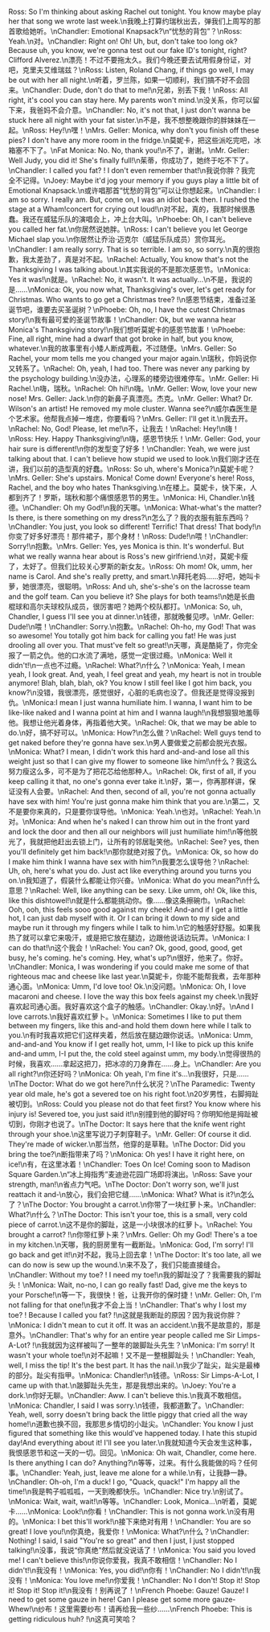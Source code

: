 Ross: So I'm thinking about asking Rachel out tonight. You know maybe play her that song we wrote last week.\n我晚上打算约瑞秋出去，弹我们上周写的那首歌给她听。\nChandler: Emotional Knapsack?\n“忧愁的背包”？\nRoss: Yeah.\n对。\nChandler: Right on! Oh! Uh, but, don't take too long ok? Because uh, you know, we're gonna test out our fake ID's tonight, right? Clifford Alverez.\n漂亮！不过不要拖太久。我们今晚还要去试用假身份证，对吧，克里夫艾维瑞兹？\nRoss: Listen, Roland Chang, if things go well, I may be out with her all night.\n听着，罗兰陈，如果一切顺利，我们搞不好不会回来。\nChandler: Dude, don't do that to me!\n兄弟，别丢下我！\nRoss: All right, it's cool you can stay here. My parents won't mind.\n没关系，你可以留下来，我爸妈不会介意。\nChandler: No, it's not that, I just don't wanna be stuck here all night with your fat sister.\n不是，我不想整晚跟你的胖妹妹在一起。\nRoss: Hey!\n嘿！\nMrs. Geller: Monica, why don't you finish off these pies? I don't have any more room in the fridge.\n莫妮卡，把这些派吃完吧，冰箱塞不下了。\nFat Monica: No. No, thank you!\n不了，谢谢。\nMr. Geller: Well Judy, you did it! She's finally full!\n茱蒂，你成功了，她终于吃不下了。\nChandler: I called you fat? ! I don't even remember that!\n我说你胖？我完全不记得。\nJoey: Maybe it'd jog your memory if you guys play a little bit of Emotional Knapsack.\n或许唱那首“忧愁的背包”可以让你想起来。\nChandler: I am so sorry. I really am. But, come on, I was an idiot back then. I rushed the stage at a Wham!concert for crying out loud!\n对不起，真的，我那时候很愚蠢。我还在威猛乐队的演唱会上，冲上台大叫。\nPhoebe: Oh, I can't believe you called her fat.\n你居然说她胖。\nRoss: I can't believe you let George Michael slap you.\n你居然让乔治·迈克尔（威猛乐队成员）赏你耳光。\nChandler: I am really sorry. That is so terrible. I am so, so sorry.\n真的很抱歉，我太差劲了，真是对不起。\nRachel: Actually, You know that's not the Thanksgiving I was talking about.\n其实我说的不是那次感恩节。\nMonica: Yes it was!\n就是。\nRachel: No, it wasn't. It was actually...\n不是，我说的是……\nMonica: Ok, you now what, Thanksgiving's over, let's get ready for Christmas. Who wants to go get a Christmas tree? !\n感恩节结束，准备过圣诞节吧，谁要去买圣诞树？\nPhoebe: Oh, no, I have the cutest Christmas story!\n我有最可爱的圣诞节故事！\nChandler: Ok, but we wanna hear Monica's Thanksgiving story!\n我们想听莫妮卡的感恩节故事！\nPhoebe: Fine, all right, mine had a dwarf that got broke in half, but you know, whatever.\n我的故事里有小矮人断成两截，不过随便。\nMrs. Geller: So Rachel, your mom tells me you changed your major again.\n瑞秋，你妈说你又转系了。\nRachel: Oh, yeah, I had too. There was never any parking by the psychology building.\n没办法，心理系的楼旁边很难停车。\nMr. Geller: Hi Rachel.\n嗨，瑞秋。\nRachel: Oh hi!\n嗨。\nMr. Geller: Wow, love your new nose! Mrs. Geller: Jack.\n你的新鼻子真漂亮。杰克。\nMr. Geller: What? Dr. Wilson's an artist! He removed my mole cluster. Wanna see?\n威尔森医生是个艺术家。他帮我点掉一堆痣，你要看吗？\nMrs. Geller: I'll get it.\n我去开。\nRachel: No, God! Please, let me!\n不，让我去！\nRachel: Hey!\n嗨！\nRoss: Hey. Happy Thanksgiving!\n嗨，感恩节快乐！\nMr. Geller: God, your hair sure is different!\n你的发型变了好多！\nChandler: Yeah, we were just talking about that. I can't believe how stupid we used to look.\n我们刚才还在讲，我们以前的造型真的好蠢。\nRoss: So uh, where's Monica?\n莫妮卡呢？\nMrs. Geller: She's upstairs. Monica! Come down! Everyone's here! Ross, Rachel, and the boy who hates Thanksgiving.\n在楼上。莫妮卡，快下来，人都到齐了！罗斯，瑞秋和那个痛恨感恩节的男生。\nMonica: Hi, Chandler.\n钱德。\nChandler: Oh my God!\n我的天哪。\nMonica: What-what's the matter? Is there, is there something on my dress?\n怎么了？我的衣服有脏东西吗？\nChandler: You just, you look so different! Terrific! That dress! That body!\n你变了好多好漂亮！那件裙子，那个身材！\nRoss: Dude!\n喂！\nChandler: Sorry!\n抱歉。\nMrs. Geller: Yes, yes Monica is thin. It's wonderful. But what we really wanna hear about is Ross's new girlfriend.\n对，莫妮卡瘦了，太好了。但我们比较关心罗斯的新女友。\nRoss: Oh mom! Ok, umm, her name is Carol. And she's really pretty, and smart.\n拜托老妈……好吧，她叫卡萝，她很漂亮，很聪明。\nRoss: And uh, she's-she's on the lacrosse team and the golf team. Can you believe it? She plays for both teams!\n她是长曲棍球和高尔夫球校队成员，很厉害吧？她两个校队都打。\nMonica: So, uh, Chandler, I guess I'll see you at dinner.\n钱德，那就晚餐见啰。\nMr. Geller: Dude!\n喂！\nChandler: Sorry.\n抱歉。\nRachel: Oh-ho, my God! That was so awesome! You totally got him back for calling you fat! He was just drooling all over you. That must've felt so great!\n天哪，真是酷毙了，你完全报了一箭之仇。他的口水流了满地，感觉一定很过瘾。\nMonica: Well it didn't!\n一点也不过瘾。\nRachel: What?\n什么？\nMonica: Yeah, I mean yeah, I look great. And, yeah, I feel great and yeah, my heart is not in trouble anymore! Blah, blah, blah, ok? You know I still feel like I got him back, you know?\n没错，我很漂亮，感觉很好，心脏的毛病也没了。但我还是觉得没报到仇。\nMonica:I mean I just wanna humiliate him. I wanna, I want him to be like-like naked and I wanna point at him and I wanna laugh!\n我想狠狠地羞辱他。我想让他光着身体，再指着他大笑。\nRachel: Ok, that we may be able to do.\n好，搞不好可以。\nMonica: How?\n怎么做？\nRachel: Well guys tend to get naked before they're gonna have sex.\n男人要做爱之前都会脱光衣服。\nMonica: What? I mean, I didn't work this hard and-and-and lose all this weight just so that I can give my flower to someone like him!\n什么？我这么努力瘦这么多，可不是为了把花芯给他那种人。\nRachel: Ok, first of all, if you keep calling it that, no one's gonna ever take it.\n好，第一，你再那样讲，保证没有人会要。\nRachel: And then, second of all, you're not gonna actually have sex with him! You're just gonna make him think that you are.\n第二，又不是要你来真的，只是要你误导他。\nMonica: Yeah.\n也对。\nRachel: Yeah.\n对。\nMonica: And when he's naked I can throw him out in the front yard and lock the door and then all our neighbors will just humiliate him!\n等他脱光了，我就把他赶出去锁上门，让所有的邻居耻笑他。\nRachel: See? yes, then you'll definitely get him back!\n那你就绝对报了仇。\nMonica: Ok, so how do I make him think I wanna have sex with him?\n我要怎么误导他？\nRachel: Uh, oh, here's what you do. Just act like everything around you turns you on.\n我知道了，假装什么都能让你兴奋。\nMonica: What do you mean?\n什么意思？\nRachel: Well, like anything can be sexy. Like umm, oh! Ok, like this, like this dishtowel!\n就是什么都能挑动你。像……像这条擦碗巾。\nRachel: Ooh, ooh, this feels sooo good against my cheek! And-and if I get a little hot, I can just dab myself with it. Or I can bring it down to my side and maybe run it through my fingers while I talk to him.\n它的触感好舒服。如果我热了就可以拿它来吸汗，或是把它放在腿边，边跟他说话边玩弄。\nMonica: I can do that!\n这个我会！\nRachel: You can? Ok, good, good, good, get busy, he's coming. he's coming. Hey, what's up?\n很好，他来了。你好。\nChandler: Monica, I was wondering if you could make me some of that righteous mac and cheese like last year.\n莫妮卡，你能不能帮我煮，去年那种通心面。\nMonica: Umm, I'd love too! Ok.\n没问题。\nMonica: Oh, I love macaroni and cheese. I love the way this box feels against my cheek.\n我好喜欢起司通心面。我好喜欢这个盒子的触感。\nChandler: Okay.\n好。\nAnd I love carrots.\n我好喜欢红萝卜。\nMonica: Sometimes I like to put them between my fingers, like this and-and hold them down here while I talk to you.\n有时我喜欢把它们这样夹着，然后放在腿边跟你说话。\nMonica: Umm, and-and-and You know if I get really hot, umm, I-I like to pick up this knife and-and umm, I-I put the, the cold steel against umm, my body.\n觉得很热的时候，我喜欢……拿起这把刀，把冰凉的刀身靠在……身上。\nChandler: Are you all right?\n你还好吗？\nMonica: Oh yeah, I'm fine it's...\n我很好，只是……\nThe Doctor: What do we got here?\n什么状况？\nThe Paramedic: Twenty year old male, he's got a severed toe on his right foot.\n20岁男性，右脚拇趾被切到。\nRoss: Could you please not do that feet first? You know where his injury is! Severed toe, you just said it!\n别撞到他的脚好吗？你明知他是拇趾被切到，你刚才也说了。\nThe Doctor: It says here that the knife went right through your shoe.\n这里写说刀子刺穿鞋子。\nMr. Geller: Of course it did. They're made of wicker.\n那当然，他穿的是草鞋。\nThe Doctor: Did you bring the toe?\n断指带来了吗？\nMonica: Oh yes! I have it right here, on ice!\n有，在这里冰着！\nChandler: Toes On Ice! Coming soon to Madison Square Garden.\n“冰上拇指秀”麦迪逊花园广场即将演出。\nRoss: Save your strength, man!\n省点力气吧。\nThe Doctor: Don't worry son, we'll just reattach it and-\n放心，我们会把它缝……\nMonica: What? What is it?\n怎么了？\nThe Doctor: You brought a carrot.\n你带了一块红萝卜来。\nChandler: What?\n什么？\nThe Doctor: This isn't your toe, this is a small, very cold piece of carrot.\n这不是你的脚趾，这是一小块很冰的红萝卜。\nRachel: You brought a carrot? !\n你带红萝卜来？\nMrs. Geller: Oh my God! There's a toe in my kitchen.\n天哪，我的厨房里有一截断趾。\nMonica: God, I'm sorry! I'll go back and get it!\n对不起，我马上回去拿！\nThe Doctor: It's too late, all we can do now is sew up the wound.\n来不及了，我们只能直接缝合。\nChandler: Without my toe? ! I need my toe!\n我的脚趾没了？我需要我的脚趾头！\nMonica: Wait, no-no, I can go really fast! Dad, give me the keys to your Porsche!\n等一下，我很快！爸，让我开你的保时捷！\nMr. Geller: Oh, I'm not falling for that one!\n我才不会上当！\nChandler: That's why I lost my toe? ! Because I called you fat? !\n这就是我断趾的原因？因为我说你胖？\nMonica: I didn't mean to cut it off. It was an accident.\n我不是故意的，那是意外。\nChandler: That's why for an entire year people called me Sir Limps-A-Lot? !\n我就因为这样被叫了一整年的跛脚趾头先生？\nMonica: I'm sorry! It wasn't your whole toe!\n对不起嘛！又不是一整根脚趾头！\nChandler: Yeah, well, I miss the tip! It's the best part. It has the nail.\n我少了趾尖，趾尖是最棒的部分。趾尖有指甲。\nMonica: Chandler!\n钱德。\nRoss: Sir Limps-A-Lot, I came up with that.\n跛脚趾头先生，那是我想出来的。\nJoey: You're a dork.\n你好无聊。\nChandler: Aww. I can't believe this.\n我真不敢相信。\nMonica: Chandler, I said I was sorry.\n钱德，我都道歉了。\nChandler: Yeah, well, sorry doesn't bring back the little piggy that cried all the way home!\n道歉也换不回，我那思乡情切的小趾尖。\nChandler: You know I just figured that something like this would've happened today. I hate this stupid day!And everything about it! I'll see you later.\n我就知道今天会发生这种事，我恨感恩节和这一天的一切。回见。\nMonica: Oh wait, Chandler, come here. Is there anything I can do? Anything?\n等等，过来。有什么我能做的吗？任何事。\nChandler: Yeah, just, leave me alone for a while.\n有，让我静一静。\nChandler: Oh-oh, I'm a duck! I go, "Quack, quack!" I'm happy all the time!\n我是鸭子呱呱呱，一天到晚都快乐。\nChandler: Nice try.\n别试了。\nMonica: Wait, wait, wait!\n等等。\nChandler: Look, Monica...\n听着，莫妮卡……\nMonica: Look!\n你看！\nChandler: This is not gonna work.\n没有用的。\nMonica: I bet this'll work!\n接下来绝对有用！\nChandler: You are so great! I love you!\n你真绝，我爱你！\nMonica: What?\n什么？\nChandler: Nothing! I said, I said "You're so great" and then I just, I just stopped talking!\n没事，我说“你真绝”然后就没说话了！\nMonica: You said you loved me! I can't believe this!\n你说你爱我，我真不敢相信！\nChandler: No I didn't!\n我没有！\nMonica: Yes, you did!\n你有！\nChandler: No I didn't!\n我没有！\nMonica: You love me!\n你爱我！\nChandler: No I don't! Stop it! Stop it! Stop it! Stop it!\n我没有！别再说了！\nFrench Phoebe: Gauze! Gauze! I need to get some gauze in here! Can I please get some more gauze- Whew!\n纱布！这里需要纱布！请再给我一些纱……\nFrench Phoebe: This is getting ridiculous huh? !\n这真可笑哈？
        